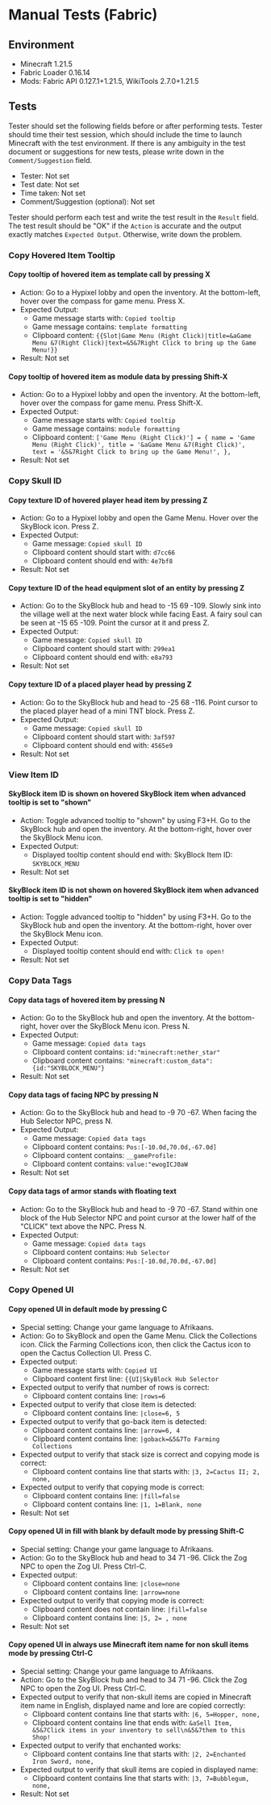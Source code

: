# Manual Tests (Fabric)

## Environment

- Minecraft 1.21.5
- Fabric Loader 0.16.14
- Mods: Fabric API 0.127.1+1.21.5, WikiTools 2.7.0+1.21.5

## Tests

Tester should set the following fields before or after performing tests. Tester should time their test session, which should include the time to launch Minecraft with the test environment. If there is any ambiguity in the test document or suggestions for new tests, please write down in the `Comment/Suggestion` field.

- Tester: Not set
- Test date: Not set
- Time taken: Not set
- Comment/Suggestion (optional): Not set

Tester should perform each test and write the test result in the `Result` field. The test result should be "OK" if the `Action` is accurate and the output exactly matches `Expected Output`. Otherwise, write down the problem.

### Copy Hovered Item Tooltip

#### Copy tooltip of hovered item as template call by pressing X
- Action: Go to a Hypixel lobby and open the inventory. At the bottom-left, hover over the compass for game menu. Press X.
- Expected Output:
  - Game message starts with: `Copied tooltip`
  - Game message contains: `template formatting`
  - Clipboard content: `{{Slot|Game Menu (Right Click)|title=&aGame Menu &7(Right Click)|text=&5&7Right Click to bring up the Game Menu!}}`
- Result: Not set

#### Copy tooltip of hovered item as module data by pressing Shift-X
- Action: Go to a Hypixel lobby and open the inventory. At the bottom-left, hover over the compass for game menu. Press Shift-X.
- Expected Output:
  - Game message starts with: `Copied tooltip`
  - Game message contains: `module formatting`
  - Clipboard content: `['Game Menu (Right Click)'] = { name = 'Game Menu (Right Click)', title = '&aGame Menu &7(Right Click)', text = '&5&7Right Click to bring up the Game Menu!', },`
- Result: Not set

### Copy Skull ID

#### Copy texture ID of hovered player head item by pressing Z
- Action: Go to a Hypixel lobby and open the Game Menu. Hover over the SkyBlock icon. Press Z.
- Expected Output:
  - Game message: `Copied skull ID`
  - Clipboard content should start with: `d7cc66`
  - Clipboard content should end with: `4e7bf8`
- Result: Not set

#### Copy texture ID of the head equipment slot of an entity by pressing Z
- Action: Go to the SkyBlock hub and head to -15 69 -109. Slowly sink into the village well at the next water block while facing East. A fairy soul can be seen at -15 65 -109. Point the cursor at it and press Z.
- Expected Output:
  - Game message: `Copied skull ID`
  - Clipboard content should start with: `299ea1`
  - Clipboard content should end with: `e8a793`
- Result: Not set

#### Copy texture ID of a placed player head by pressing Z
- Action: Go to the SkyBlock hub and head to -25 68 -116. Point cursor to the placed player head of a mini TNT block. Press Z.
- Expected Output:
  - Game message: `Copied skull ID`
  - Clipboard content should start with: `3af597`
  - Clipboard content should end with: `4565e9`
- Result: Not set

### View Item ID

#### SkyBlock item ID is shown on hovered SkyBlock item when advanced tooltip is set to "shown"
- Action: Toggle advanced tooltip to "shown" by using F3+H. Go to the SkyBlock hub and open the inventory. At the bottom-right, hover over the SkyBlock Menu icon.
- Expected Output:
  - Displayed tooltip content should end with: SkyBlock Item ID: `SKYBLOCK_MENU`
- Result: Not set

#### SkyBlock item ID is not shown on hovered SkyBlock item when advanced tooltip is set to "hidden"
- Action: Toggle advanced tooltip to "hidden" by using F3+H. Go to the SkyBlock hub and open the inventory. At the bottom-right, hover over the SkyBlock Menu icon.
- Expected Output:
  - Displayed tooltip content should end with: `Click to open!`
- Result: Not set

### Copy Data Tags

#### Copy data tags of hovered item by pressing N
- Action: Go to the SkyBlock hub and open the inventory. At the bottom-right, hover over the SkyBlock Menu icon. Press N.
- Expected Output:
  - Game message: `Copied data tags`
  - Clipboard content contains: `id:"minecraft:nether_star"`
  - Clipboard content contains: `"minecraft:custom_data":{id:"SKYBLOCK_MENU"}`
- Result: Not set

#### Copy data tags of facing NPC by pressing N
- Action: Go to the SkyBlock hub and head to -9 70 -67. When facing the Hub Selector NPC, press N.
- Expected Output:
  - Game message: `Copied data tags`
  - Clipboard content contains: `Pos:[-10.0d,70.0d,-67.0d]`
  - Clipboard content contains: `__gameProfile:`
  - Clipboard content contains: `value:"ewogICJ0aW`
- Result: Not set

#### Copy data tags of armor stands with floating text
- Action: Go to the SkyBlock hub and head to -9 70 -67. Stand within one block of the Hub Selector NPC and point cursor at the lower half of the "CLICK" text above the NPC. Press N.
- Expected Output:
  - Game message: `Copied data tags`
  - Clipboard content contains: `Hub Selector`
  - Clipboard content contains: `Pos:[-10.0d,70.0d,-67.0d]`
- Result: Not set

### Copy Opened UI

#### Copy opened UI in default mode by pressing C
- Special setting: Change your game language to Afrikaans.
- Action: Go to SkyBlock and open the Game Menu. Click the Collections icon. Click the Farming Collections icon, then click the Cactus icon to open the Cactus Collection UI. Press C.
- Expected output:
  - Game message starts with: `Copied UI`
  - Clipboard content first line: `{{UI|SkyBlock Hub Selector`
- Expected output to verify that number of rows is correct:
  - Clipboard content contains line: `|rows=6`
- Expected output to verify that close item is detected:
  - Clipboard content contains line: `|close=6, 5`
- Expected output to verify that go-back item is detected:
  - Clipboard content contains line: `|arrow=6, 4`
  - Clipboard content contains line: `|goback=&5&7To Farming Collections`
- Expected output to verify that stack size is correct and copying mode is correct:
  - Clipboard content contains line that starts with: `|3, 2=Cactus II; 2, none,`
- Expected output to verify that copying mode is correct:
  - Clipboard content contains line: `|fill=false`
  - Clipboard content contains line: `|1, 1=Blank, none`
- Result: Not set

#### Copy opened UI in fill with blank by default mode by pressing Shift-C
- Special setting: Change your game language to Afrikaans.
- Action: Go to the SkyBlock hub and head to 34 71 -96. Click the Zog NPC to open the Zog UI. Press Ctrl-C.
- Expected output:
  - Clipboard content contains line: `|close=none`
  - Clipboard content contains line: `|arrow=none`
- Expected output to verify that copying mode is correct:
  - Clipboard content does not contain line: `|fill=false`
  - Clipboard content contains line: `|5, 2= , none`
- Result: Not set

#### Copy opened UI in always use Minecraft item name for non skull items mode by pressing Ctrl-C
- Special setting: Change your game language to Afrikaans.
- Action: Go to the SkyBlock hub and head to 34 71 -96. Click the Zog NPC to open the Zog UI. Press Ctrl-C.
- Expected output to verify that non-skull items are copied in Minecraft item name in English, displayed name and lore are copied correctly:
  - Clipboard content contains line that starts with: `|6, 5=Hopper, none,`
  - Clipboard content contains line that ends with: `&aSell Item, &5&7Click items in your inventory to sell\n&5&7them to this Shop!`
- Expected output to verify that enchanted works:
  - Clipboard content contains line that starts with: `|2, 2=Enchanted Iron Sword, none,`
- Expected output to verify that skull items are copied in displayed name:
  - Clipboard content contains line that starts with: `|3, 7=Bubblegum, none,`
- Result: Not set
